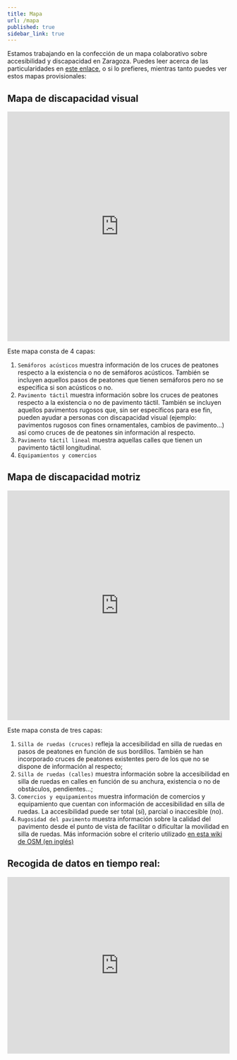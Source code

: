 ```yaml
---
title: Mapa
url: /mapa
published: true
sidebar_link: true
---
```


Estamos trabajando en la confección de un mapa colaborativo sobre accesibilidad y discapacidad en Zaragoza. Puedes leer acerca de las particularidades en [este enlace](/about#acerca-del-mapa), o si lo prefieres,  mientras tanto puedes ver estos mapas provisionales:

## Mapa de discapacidad visual

<iframe width="100%" height="520" frameborder="0" src="https://ccamara.carto.com/viz/472c495c-6238-4fb5-851e-93b844bc647c/embed_map" allowfullscreen webkitallowfullscreen mozallowfullscreen oallowfullscreen msallowfullscreen></iframe>

Este mapa consta de 4 capas:

1. `Semáforos acústicos` muestra información de los cruces de peatones respecto a la existencia o no de semáforos acústicos. También se incluyen aquellos pasos de peatones que tienen semáforos pero no se especifica si son acústicos o no.
1. `Pavimento táctil` muestra información sobre los cruces de peatones respecto a la existencia o no de pavimento táctil. También se incluyen aquellos pavimentos rugosos que, sin ser específicos para ese fin, pueden ayudar a personas con discapacidad visual (ejemplo: pavimentos rugosos con fines ornamentales, cambios de pavimento...) así como cruces de de peatones sin información al respecto.
1. `Pavimento táctil lineal` muestra aquellas calles que tienen un pavimento táctil longitudinal.
1. `Equipamientos y comercios`

## Mapa de discapacidad motriz

<iframe width="100%" height="520" frameborder="0" src="https://ccamara.carto.com/viz/a11856af-f34f-4862-9607-0486ac106fa6/embed_map" allowfullscreen webkitallowfullscreen mozallowfullscreen oallowfullscreen msallowfullscreen></iframe>

Este mapa consta de tres capas:

1. `Silla de ruedas (cruces)` refleja la accesibilidad en silla de ruedas en pasos de peatones en función de sus bordillos. También se han incorporado cruces de peatones existentes pero de los que no se dispone de información al respecto;
1. `Silla de ruedas (calles)` muestra información sobre la accesibilidad en silla de ruedas en calles en función de su anchura, existencia o no de obstáculos, pendientes...;
1. `Comercios y equipamientos` muestra información de comercios y equipamiento que cuentan con información de accesibilidad en silla de ruedas. La accesibilidad puede ser total (sí), parcial o inaccesible (no).
1. `Rugosidad del pavimento` muestra información sobre la calidad del pavimento desde el punto de vista de facilitar o dificultar la movilidad en silla de ruedas. Más información sobre el criterio utilizado [en esta wiki de OSM (en inglés)](http://wiki.openstreetmap.org/wiki/Key:smoothness#Smoothnessh)

## Recogida de datos en tiempo real:

<iframe src="http://overpass-turbo.eu/map.html?Q=%2F*%0AThis%20has%20been%20generated%20by%20the%20overpass-turbo%20wizard.%0AThe%20original%20search%20was%3A%0A%E2%80%9Cnote%3D%22%23Zaccesibilidad%22%E2%80%9D%0A*%2F%0A[out%3Ajson][timeout%3A25]%3B%0A%2F%2F%20gather%20results%0A%28%0A%20%20%2F%2F%20query%20part%20for%3A%20%E2%80%9Cnote%3D%22%23Zaccesibilidad%22%E2%80%9D%0A%20%20node[%22note%22%3D%22%23Zaccesibilidad%22]%2841.62371955114677%2C-0.9344387054443359%2C41.68143807852198%2C-0.8141040802001953%29%3B%0A%20%20way[%22note%22%3D%22%23Zaccesibilidad%22]%2841.62371955114677%2C-0.9344387054443359%2C41.68143807852198%2C-0.8141040802001953%29%3B%0A%20%20relation[%22note%22%3D%22%23Zaccesibilidad%22]%2841.62371955114677%2C-0.9344387054443359%2C41.68143807852198%2C-0.8141040802001953%29%3B%0A%29%3B%0A%2F%2F%20print%20results%0Aout%20body%3B%0A%3E%3B%0Aout%20skel%20qt%3B" width="100%" height="400" frameborder="0">
  <p>Your browser does not support iframes.</p>
</iframe>
